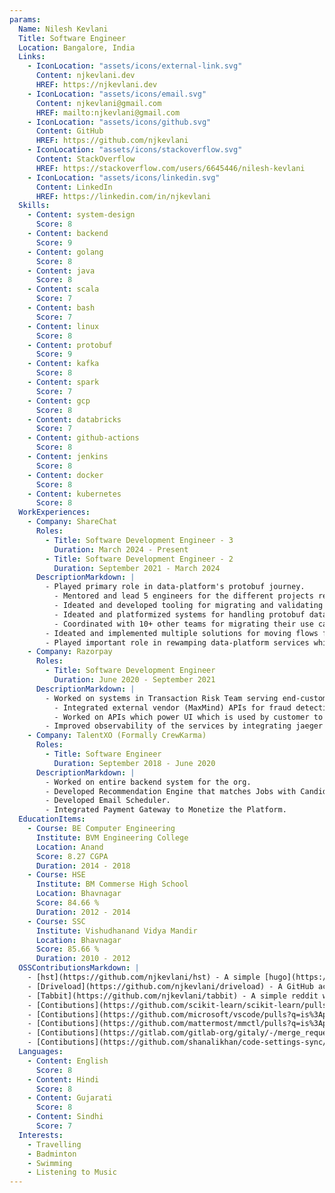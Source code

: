 ```yaml
---
params:
  Name: Nilesh Kevlani
  Title: Software Engineer
  Location: Bangalore, India
  Links:
    - IconLocation: "assets/icons/external-link.svg"
      Content: njkevlani.dev
      HREF: https://njkevlani.dev
    - IconLocation: "assets/icons/email.svg"
      Content: njkevlani@gmail.com
      HREF: mailto:njkevlani@gmail.com
    - IconLocation: "assets/icons/github.svg"
      Content: GitHub
      HREF: https://github.com/njkevlani
    - IconLocation: "assets/icons/stackoverflow.svg"
      Content: StackOverflow
      HREF: https://stackoverflow.com/users/6645446/nilesh-kevlani
    - IconLocation: "assets/icons/linkedin.svg"
      Content: LinkedIn
      HREF: https://linkedin.com/in/njkevlani
  Skills:
    - Content: system-design
      Score: 8
    - Content: backend
      Score: 9
    - Content: golang
      Score: 8
    - Content: java
      Score: 8
    - Content: scala
      Score: 7
    - Content: bash
      Score: 7
    - Content: linux
      Score: 8
    - Content: protobuf
      Score: 9
    - Content: kafka
      Score: 8
    - Content: spark
      Score: 7
    - Content: gcp
      Score: 8
    - Content: databricks
      Score: 7
    - Content: github-actions
      Score: 8
    - Content: jenkins
      Score: 8
    - Content: docker
      Score: 8
    - Content: kubernetes
      Score: 8
  WorkExperiences:
    - Company: ShareChat
      Roles:
        - Title: Software Development Engineer - 3
          Duration: March 2024 - Present
        - Title: Software Development Engineer - 2
          Duration: September 2021 - March 2024
      DescriptionMarkdown: |
        - Played primary role in data-platform's protobuf journey.
          - Mentored and lead 5 engineers for the different projects related to protobuf adoption.
          - Ideated and developed tooling for migrating and validating data from JSON to protobuf.
          - Ideated and platformized systems for handling protobuf data. One of the big technical achievement in this was, systems were able to handle new protobuf contracts without any deployments.
          - Coordinated with 10+ other teams for migrating their use cases from JSON to protobuf.
        - Ideated and implemented multiple solutions for moving flows from GitHub+PRs to UI, which greately improved user experience and efficiency for data-platform users.
        - Played important role in rewamping data-platform services which included rewriting services in more efficient languages, replacing costlier components with cost-efficient components and architectural changes.
    - Company: Razorpay
      Roles:
        - Title: Software Development Engineer
          Duration: June 2020 - September 2021
      DescriptionMarkdown: |
        - Worked on systems in Transaction Risk Team serving end-customer, merchants, ops team & other backend systems.
          - Integrated external vendor (MaxMind) APIs for fraud detection.
          - Worked on APIs which power UI which is used by customer to raise disputes for transactions.
        - Improved observability of the services by integrating jaeger tracing.
    - Company: TalentXO (Formally CrewKarma)
      Roles:
        - Title: Software Engineer
          Duration: September 2018 - June 2020
      DescriptionMarkdown: |
        - Worked on entire backend system for the org.
        - Developed Recommendation Engine that matches Jobs with Candidate and vice versa.
        - Developed Email Scheduler.
        - Integrated Payment Gateway to Monetize the Platform.
  EducationItems:
    - Course: BE Computer Engineering
      Institute: BVM Engineering College
      Location: Anand
      Score: 8.27 CGPA
      Duration: 2014 - 2018
    - Course: HSE
      Institute: BM Commerse High School
      Location: Bhavnagar
      Score: 84.66 %
      Duration: 2012 - 2014
    - Course: SSC
      Institute: Vishudhanand Vidya Mandir
      Location: Bhavnagar
      Score: 85.66 %
      Duration: 2010 - 2012
  OSSContributionsMarkdown: |
    - [hst](https://github.com/njkevlani/hst) - A simple [hugo](https://gohugo.io) theme. 
    - [Driveload](https://github.com/njkevlani/driveload) - A GitHub action that downloads file from the Internet and uploads it to Google Drive.
    - [Tabbit](https://github.com/njkevlani/tabbit) - A simple reddit web client with vim like keybindings.
    - [Contibutions](https://github.com/scikit-learn/scikit-learn/pulls?q=is%3Apr+author%3Anjkevlani) in [scikit-learn](https://scikit-learn.org/).
    - [Contibutions](https://github.com/microsoft/vscode/pulls?q=is%3Apr+author%3Anjkevlani) in [Visual Studio Code](https://code.visualstudio.com/).
    - [Contibutions](https://github.com/mattermost/mmctl/pulls?q=is%3Apr+author%3Anjkevlani) in [Mattermost](https://mattermost.com/) CLI.
    - [Contibutions](https://gitlab.com/gitlab-org/gitaly/-/merge_requests?scope=all&state=all&author_username=njkevlani) in [GitLab](https://gitlab.com/)'s Gitaly.
    - [Contibutions](https://github.com/shanalikhan/code-settings-sync/pulls?q=is%3Apr+author%3Anjkevlani) in [Code Settings Sync](https://marketplace.visualstudio.com/items?itemName=Shan.code-settings-sync) Plugin.
  Languages:
    - Content: English
      Score: 8
    - Content: Hindi
      Score: 8
    - Content: Gujarati
      Score: 8
    - Content: Sindhi
      Score: 7
  Interests:
    - Travelling
    - Badminton
    - Swimming
    - Listening to Music
---
```

